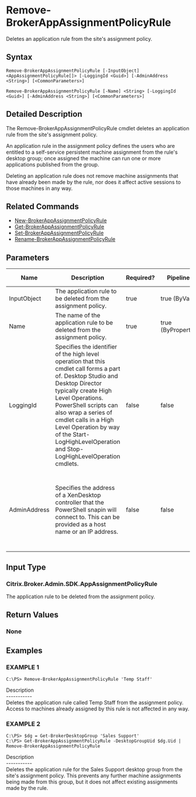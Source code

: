 ﻿# Remove-BrokerAppAssignmentPolicyRule

   Deletes an application rule from the site's assignment policy.

## Syntax
```
Remove-BrokerAppAssignmentPolicyRule [-InputObject] <AppAssignmentPolicyRule[]> [-LoggingId <Guid>] [-AdminAddress <String>] [<CommonParameters>]

Remove-BrokerAppAssignmentPolicyRule [-Name] <String> [-LoggingId <Guid>] [-AdminAddress <String>] [<CommonParameters>]
```

## Detailed Description
   The Remove-BrokerAppAssignmentPolicyRule cmdlet deletes an application rule from the site's assignment policy.

An application rule in the assignment policy defines the users who are entitled to a self-service persistent machine assignment from the rule's desktop group; once assigned the machine can run one or more applications published from the group.

Deleting an application rule does not remove machine assignments that have already been made by the rule, nor does it affect active sessions to those machines in any way.

## Related Commands
  * [New-BrokerAppAssignmentPolicyRule](New-BrokerAppAssignmentPolicyRule.html)
  * [Get-BrokerAppAssignmentPolicyRule](Get-BrokerAppAssignmentPolicyRule.html)
  * [Set-BrokerAppAssignmentPolicyRule](Set-BrokerAppAssignmentPolicyRule.html)
  * [Rename-BrokerAppAssignmentPolicyRule](Rename-BrokerAppAssignmentPolicyRule.html)
## Parameters

| Name   | Description | Required? | Pipeline Input | Default Value |
| --- | --- | --- | --- | --- |
| InputObject | The application rule to be deleted from the assignment policy. | true | true (ByValue) |  |
| Name | The name of the application rule to be deleted from the assignment policy. | true | true (ByPropertyName) |  |
| LoggingId | Specifies the identifier of the high level operation that this cmdlet call forms a part of. Desktop Studio and Desktop Director typically create High Level Operations. PowerShell scripts can also wrap a series of cmdlet calls in a High Level Operation by way of the Start-LogHighLevelOperation and Stop-LogHighLevelOperation cmdlets. | false | false |  |
| AdminAddress | Specifies the address of a XenDesktop controller that the PowerShell snapin will connect to. This can be provided as a host name or an IP address. | false | false | Localhost. Once a value is provided by any cmdlet, this value will become the default. |

## Input Type
### Citrix.Broker.Admin.SDK.AppAssignmentPolicyRule
   The application rule to be deleted from the assignment policy.
## Return Values
### None
   
## Examples

### EXAMPLE 1
```
C:\PS> Remove-BrokerAppAssignmentPolicyRule 'Temp Staff'
```
   Description<br>-----------<br>Deletes the application rule called Temp Staff from the assignment policy. Access to machines already assigned by this rule is not affected in any way.
### EXAMPLE 2
```
C:\PS> $dg = Get-BrokerDesktopGroup 'Sales Support'
C:\PS> Get-BrokerAppAssignmentPolicyRule -DesktopGroupUid $dg.Uid | Remove-BrokerAppAssignmentPolicyRule
```
   Description<br>-----------<br>Deletes the application rule for the Sales Support desktop group from the site's assignment policy. This prevents any further machine assignments being made from this group, but it does not affect existing assignments made by the rule.
